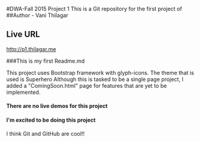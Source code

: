 #DWA-Fall 2015 Project 1
This is a Git repository for the first project of
##Author - Vani Thilagar

## Live URL
<http://p1.thilagar.me>

###This is my first Readme.md

This project uses Bootstrap framework with glyph-icons.
The theme that is used is Superhero
Although this is tasked to be a single page project, I added a "ComingSoon.html" page for features that are yet to be implemented.

#### There are no live demos for this project

#### I'm excited to be doing this project

I think Git and GitHub are cool!!
